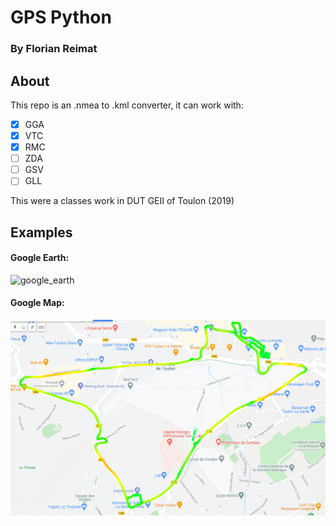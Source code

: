 # GPS Python
### By Florian Reimat
## About 
This repo is an .nmea to .kml converter, it can work with:
- [x] GGA 
- [x] VTC
- [x] RMC
- [ ] ZDA
- [ ] GSV 
- [ ] GLL 

This were a classes work in DUT GEII of Toulon (2019)

## Examples
#### Google Earth:
![google_earth](./images/google_earth.png)

#### Google Map:
![google_map](./images/google_map.png)
